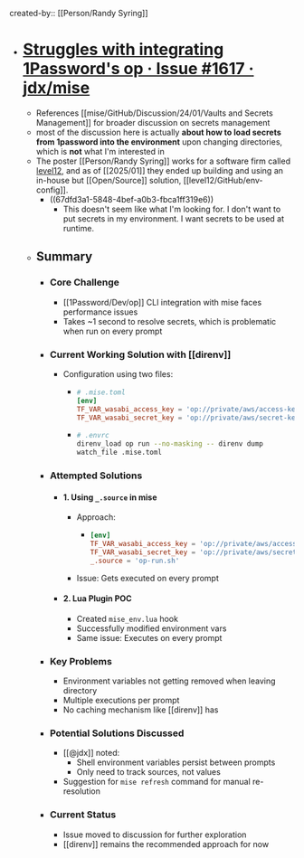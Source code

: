 created-by:: [[Person/Randy Syring]]

- # [Struggles with integrating 1Password's op · Issue #1617 · jdx/mise](https://github.com/jdx/mise/issues/1617)
	- References [[mise/GitHub/Discussion/24/01/Vaults and Secrets Management]] for broader discussion on secrets management
	- most of the discussion here is actually **about how to load secrets from 1password into the environment** upon changing directories, which is **not** what I'm interested in
	- The poster [[Person/Randy Syring]] works for a software firm called [level12](https://www.level12.io/), and as of [[2025/01]] they ended up building and using an in-house but [[Open/Source]] solution, [[level12/GitHub/env-config]].
		- ((67dfd3a1-5848-4bef-a0b3-fbca1ff319e6))
			- This doesn't seem like what I'm looking for. I don't want to put secrets in my environment. I want secrets to be used at runtime.
	- ## Summary
		- ### Core Challenge
			- [[1Password/Dev/op]] CLI integration with mise faces performance issues
			- Takes ~1 second to resolve secrets, which is problematic when run on every prompt
		- ### Current Working Solution with [[direnv]]
			- Configuration using two files:
				- ~~~toml
				  # .mise.toml
				  [env]
				  TF_VAR_wasabi_access_key = 'op://private/aws/access-key'
				  TF_VAR_wasabi_secret_key = 'op://private/aws/secret-key'
				  ~~~
				- ~~~bash
				  # .envrc
				  direnv_load op run --no-masking -- direnv dump
				  watch_file .mise.toml
				  ~~~
		- ### Attempted Solutions
			- #### 1. Using `_.source` in mise
				- Approach:
					- ~~~toml
					  [env]
					  TF_VAR_wasabi_access_key = 'op://private/aws/access-key'
					  TF_VAR_wasabi_secret_key = 'op://private/aws/secret-key'
					  _.source = 'op-run.sh'
					  ~~~
				- Issue: Gets executed on every prompt
			- #### 2. Lua Plugin POC
				- Created `mise_env.lua` hook
				- Successfully modified environment vars
				- Same issue: Executes on every prompt
		- ### Key Problems
			- Environment variables not getting removed when leaving directory
			- Multiple executions per prompt
			- No caching mechanism like [[direnv]] has
		- ### Potential Solutions Discussed
			- [[@jdx]] noted:
				- Shell environment variables persist between prompts
				- Only need to track sources, not values
			- Suggestion for `mise refresh` command for manual re-resolution
		- ### Current Status
			- Issue moved to discussion for further exploration
			- [[direnv]] remains the recommended approach for now